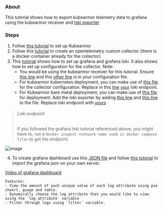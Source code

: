 ### About
This tutorial shows how to export kubearmor telemetry data to grafana using the kubearmor receiver and [loki exporter](https://github.com/open-telemetry/opentelemetry-collector-contrib/tree/main/exporter/lokiexporter)

### Steps
1. Follow [this tutorial](https://github.com/kubearmor/KubeArmor/blob/ce18fee4f87be7786dc1275aeb94ab7096c8b590/getting-started/deployment_guide.md#L20-L19) to set up Kubearmor
2. Follow this [tutorial](https://github.com/Chinwendu20/OTel-receiver/blob/otel/example/tutorials/tutorial.md#create-a-custom-opentelemetry-collector-distribution) to create an opentelemetry custom collector (there is a docker container already for the collector)
3. This [tutorial](https://grafana.com/docs/opentelemetry/collector/send-logs-to-loki/) shows how to set up grafana and grafana loki. It also shows how to set up configuration for the collector.
    Note:
    - You would be using the kubearmor receiver for this tutorial. Ensure [this line](https://github.com/Chinwendu20/OTel-receiver/blob/e1b84530dd186b065275156fd80d5c8819295108/example/config.yml#L2-L4) and this [other line](https://github.com/Chinwendu20/OTel-receiver/blob/e1b84530dd186b065275156fd80d5c8819295108/example/config.yml#L13-L14) is in your configuration file.
    - For kubearmor kubernetes deployment, you can make use of [this file](https://github.com/Chinwendu20/OTel-receiver/blob/otel/example/collector-k8-manifest.yml) for the collector configuration. Replace in this [line](https://github.com/Chinwendu20/OTel-receiver/blob/e1b84530dd186b065275156fd80d5c8819295108/example/collector-k8-manifest.yml#L16) [your](#loki-endpoint) loki endpoint. 
    - For Kubearmor bare metal deployment, you can make use of [this file](https://github.com/Chinwendu20/OTel-receiver/blob/otel/example/config.yml) for deployment. Add the loki exporter by adding [this line](https://github.com/Chinwendu20/OTel-receiver/blob/e1b84530dd186b065275156fd80d5c8819295108/example/collector-k8-manifest.yml#L15-L16) and [this line](https://github.com/Chinwendu20/OTel-receiver/blob/e1b84530dd186b065275156fd80d5c8819295108/example/collector-k8-manifest.yml#L25) to the file. Replace loki endpoint with [yours](#loki-endpoint)


> ###### Loki endpoint
> If you followed the grafana loki tutorial referenced above, you might have to, run a `docker inspect <network name used in docker compose file>` to get the endpoint.



![image](https://user-images.githubusercontent.com/59079323/235289951-6842da6f-a020-4723-81f6-02bae0987d1c.png)

4. To create grafana dashboard use this [JSON file](../grafana_dashboard.json) and follow [this tutorial](https://grafana.com/docs/grafana/latest/dashboards/manage-dashboards/#import-a-dashboard) to import the grafana json on your own server.

[Video of grafana dashboard](https://1drv.ms/v/s!AqdT9dah_scBkD5QWHz--sK7acwZ?e=cmty14)

    Features:
    - View the amount of each unique value of each log attribute using pie chanrt, guage and table.
    - Dynamically choose the log attribute that you would like to view using the `log attribute` variable
    - Filter through logs using `filter` variable.
